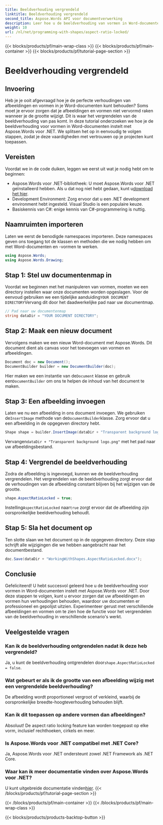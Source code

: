 ```yaml
---
title: Beeldverhouding vergrendeld
linktitle: Beeldverhouding vergrendeld
second_title: Aspose.Words API voor documentverwerking
description: Leer hoe u de beeldverhouding van vormen in Word-documenten kunt vergrendelen met Aspose.Words voor .NET. Volg deze stapsgewijze handleiding om uw afbeeldingen en vormen proportioneel te houden.
weight: 10
url: /nl/net/programming-with-shapes/aspect-ratio-locked/
---
```


{{< blocks/products/pf/main-wrap-class >}}
{{< blocks/products/pf/main-container >}}
{{< blocks/products/pf/tutorial-page-section >}}

# Beeldverhouding vergrendeld

## Invoering

Heb je je ooit afgevraagd hoe je de perfecte verhoudingen van afbeeldingen en vormen in je Word-documenten kunt behouden? Soms moet je ervoor zorgen dat je afbeeldingen en vormen niet vervormd raken wanneer je de grootte wijzigt. Dit is waar het vergrendelen van de beeldverhouding van pas komt. In deze tutorial onderzoeken we hoe je de beeldverhouding voor vormen in Word-documenten instelt met Aspose.Words voor .NET. We splitsen het op in eenvoudig te volgen stappen, zodat je deze vaardigheden met vertrouwen op je projecten kunt toepassen.

## Vereisten

Voordat we in de code duiken, leggen we eerst uit wat je nodig hebt om te beginnen:

- Aspose.Words voor .NET-bibliotheek: U moet Aspose.Words voor .NET geïnstalleerd hebben. Als u dat nog niet hebt gedaan, kunt u[download het hier](https://releases.aspose.com/words/net/).
- Development Environment: Zorg ervoor dat u een .NET development environment hebt ingesteld. Visual Studio is een populaire keuze.
- Basiskennis van C#: enige kennis van C#-programmering is nuttig.

## Naamruimten importeren

Laten we eerst de benodigde namespaces importeren. Deze namespaces geven ons toegang tot de klassen en methoden die we nodig hebben om met Word-documenten en -vormen te werken.

```csharp
using Aspose.Words;
using Aspose.Words.Drawing;
```

## Stap 1: Stel uw documentenmap in

 Voordat we beginnen met het manipuleren van vormen, moeten we een directory instellen waar onze documenten worden opgeslagen. Voor de eenvoud gebruiken we een tijdelijke aanduiding`YOUR DOCUMENT DIRECTORY`Vervang dit door het daadwerkelijke pad naar uw documentmap.

```csharp
// Pad naar uw documentenmap
string dataDir = "YOUR DOCUMENT DIRECTORY";
```

## Stap 2: Maak een nieuw document

Vervolgens maken we een nieuw Word-document met Aspose.Words. Dit document dient als canvas voor het toevoegen van vormen en afbeeldingen.

```csharp
Document doc = new Document();
DocumentBuilder builder = new DocumentBuilder(doc);
```

 Hier maken we een instantie van de`Document` klasse en gebruik een`DocumentBuilder` om ons te helpen de inhoud van het document te maken.

## Stap 3: Een afbeelding invoegen

 Laten we nu een afbeelding in ons document invoegen. We gebruiken de`InsertImage` methode van de`DocumentBuilder`klasse. Zorg ervoor dat u een afbeelding in de opgegeven directory hebt.

```csharp
Shape shape = builder.InsertImage(dataDir + "Transparent background logo.png");
```

 Vervangen`dataDir + "Transparent background logo.png"` met het pad naar uw afbeeldingsbestand.

## Stap 4: Vergrendel de beeldverhouding

Zodra de afbeelding is ingevoegd, kunnen we de beeldverhouding vergrendelen. Het vergrendelen van de beeldverhouding zorgt ervoor dat de verhoudingen van de afbeelding constant blijven bij het wijzigen van de grootte.

```csharp
shape.AspectRatioLocked = true;
```

 Instelling`AspectRatioLocked` naar`true` zorgt ervoor dat de afbeelding zijn oorspronkelijke beeldverhouding behoudt.

## Stap 5: Sla het document op

Ten slotte slaan we het document op in de opgegeven directory. Deze stap schrijft alle wijzigingen die we hebben aangebracht naar het documentbestand.

```csharp
doc.Save(dataDir + "WorkingWithShapes.AspectRatioLocked.docx");
```

## Conclusie

Gefeliciteerd! U hebt succesvol geleerd hoe u de beeldverhouding voor vormen in Word-documenten instelt met Aspose.Words voor .NET. Door deze stappen te volgen, kunt u ervoor zorgen dat uw afbeeldingen en vormen hun verhoudingen behouden, waardoor uw documenten er professioneel en gepolijst uitzien. Experimenteer gerust met verschillende afbeeldingen en vormen om te zien hoe de functie voor het vergrendelen van de beeldverhouding in verschillende scenario's werkt.

## Veelgestelde vragen

### Kan ik de beeldverhouding ontgrendelen nadat ik deze heb vergrendeld?
Ja, u kunt de beeldverhouding ontgrendelen door`shape.AspectRatioLocked = false`.

### Wat gebeurt er als ik de grootte van een afbeelding wijzig met een vergrendelde beeldverhouding?
De afbeelding wordt proportioneel vergroot of verkleind, waarbij de oorspronkelijke breedte-hoogteverhouding behouden blijft.

### Kan ik dit toepassen op andere vormen dan afbeeldingen?
Absoluut! De aspect ratio locking feature kan worden toegepast op elke vorm, inclusief rechthoeken, cirkels en meer.

### Is Aspose.Words voor .NET compatibel met .NET Core?
Ja, Aspose.Words voor .NET ondersteunt zowel .NET Framework als .NET Core.

### Waar kan ik meer documentatie vinden over Aspose.Words voor .NET?
 U kunt uitgebreide documentatie vinden[hier](https://reference.aspose.com/words/net/).
{{< /blocks/products/pf/tutorial-page-section >}}

{{< /blocks/products/pf/main-container >}}
{{< /blocks/products/pf/main-wrap-class >}}

{{< blocks/products/products-backtop-button >}}
